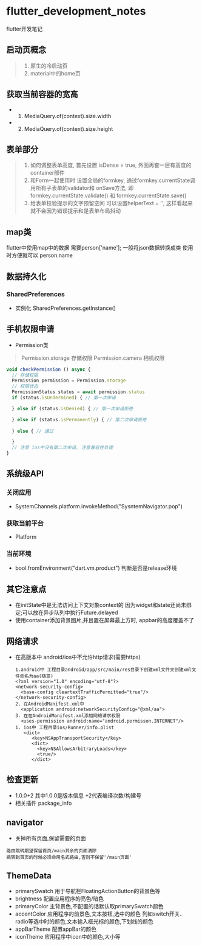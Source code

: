 # flutter_development_notes
flutter开发笔记
## 启动页概念
> 1. 原生的冷启动页
> 2. material中的home页
## 获取当前容器的宽高
+ 1. MediaQuery.of(context).size.width
+ 2. MediaQuery.of(context).size.height
##  表单部分
>1. 如何调整表单高度,  首先设置 isDense = true, 外面再套一层有高度的container部件
>2. 和Form一起使用时  设置全局的formkey, 通过formkey.currentState调用所有子表单的validator和 onSave方法,  即formkey.currentState.validate() 和 formkey.currentState.save()
>3. 给表单校验提示的文字预留空间 可以设置helperText = '', 这样看起来就不会因为错误提示和是表单布局抖动
## map类
flutter中使用map中的数据 需要person['name']; 一般将json数据转换成类 使用时方便就可以 person.name

## 数据持久化
### SharedPreferences
+ 实例化 SharedPreferences.getInstance()
## 手机权限申请
 + Permission类
 > Permission.storage 存储权限
 > Permission.camera 相机权限
```js
void checkPermission () async {
  // 存储权限
  Permission permission = Permission.storage
  // 权限状态
  PermissionStatus status = await permission.status
  if (status.isUndermined) { // 第一次申请

  } else if (status.isDenied) { // 第一次申请拒绝

  } else if (status.isPermanently) { // 第二次申请拒绝
    
  } else { // 通过

  }
  // 注意 ios中没有第二次申请, 注意兼容性处理
}
```
## 系统级API
### 关闭应用
+ SystemChannels.platform.invokeMethod("SysntemNavigator.pop")
### 获取当前平台
+ Platform
### 当前环境
+ bool.fromEnvironment("dart.vm.product") 判断是否是release环境
## 其它注意点
+ 在initState中是无法访问上下文对象context的 因为widget和state还尚未绑定;可以放在异步队列中执行Future.delayed
+ 使用container添加背景图片,并且置在屏幕最上方时, appbar的高度覆盖不了

## 网络请求
+ 在高版本中 android/ios中不允许http请求(需要https)
  ```text
  1.android中 工程目录android/app/src/main/res目录下创建xml文件夹创建xml文件命名为aa(随意)
  <?xml version="1.0" encoding="utf-8"?>
  <network-security-config>
    <base-config cleartextTrafficPermitted="true"/>
  </network-security-config>
  2. 在AndroidManifest.xml中
    <application android:networkSecurityConfig="@xml/aa">
  3. 在在AndroidManifest.xml添加网络请求权限
    <uses-permission android:name="android.permisson.INTERNET"/>
  1. ios中 工程目录ios/Runner/info.plist
     <dict>
        <key>NSAppTransportSecurity</key>
        <dict>
          <key>NSAllowsArbitraryLoads</key>
          <true/>
        </dict>
  ```
## 检查更新
+ 1.0.0+2  其中1.0.0是版本信息 +2代表编译次数/构建号
+ 相关插件 package_info
## navigator
+ 关掉所有页面,保留需要的页面
```text
路由跳转期望保留首页/main其余的页面清除
跳转到首页的时候必须命用名式路由,否则不保留'/main页面'
```
## ThemeData
+ primarySwatch 用于导航栏FloatingActionButton的背景色等
+ brightness 配置应用程序的亮色/暗色
+ primaryColor 主背景色,不配置的话默认取primarySwatch颜色
+ accentColor 应用程序的前景色,文本按钮,选中的颜色 列如switch开关、radio等选中时的颜色,文本输入框光标的颜色,下划线的颜色
+ appBarTheme 配置appBar的颜色
+ iconTheme 应用程序中icon中的颜色,大小等